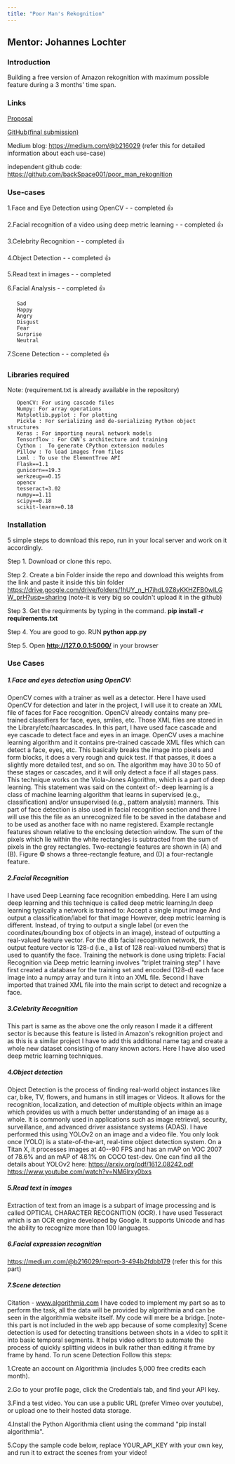 ```yaml
---
title: "Poor Man's Rekognition"
---
```


Mentor: Johannes Lochter
------------------------

### Introduction

Building a free version of Amazon rekognition with maximum possible
feature during a 3 months' time span.

### Links

[Proposal](https://docs.google.com/document/d/1NJ2kYp0x2z6yhXMzONDDjQqNDO8lVcgqHTNkCtvhqHY/edit?usp=sharing)

[GitHub(final submission)](https://github.com/backSpace001/PMR_WEB_APP1.0/tree/master)

Medium blog: <https://medium.com/@b216029> (refer this for detailed
information about each use-case)

independent github code:
<https://github.com/backSpace001/poor_man_rekognition>

### Use-cases

1.Face and Eye Detection using OpenCV - - completed 👍

2.Facial recognition of a video using deep metric learning - - completed
👍

3.Celebrity Recognition - - completed 👍

4.Object Detection - - completed 👍

5.Read text in images - - completed

6.Facial Analysis - - completed 👍

```
   Sad
   Happy
   Angry
   Disgust
   Fear
   Surprise
   Neutral
``` 

7.Scene Detection - - completed 👍

### Libraries required

Note: (requirement.txt is already available in the repository)
```
   OpenCV: For using cascade files
   Numpy: For array operations
   Matplotlib.pyplot : For plotting
   Pickle : For serializing and de-serializing Python object structures
   Keras : For importing neural network models 
   Tensorflow : For CNN’s architecture and training
   Cython :  To generate CPython extension modules
   Pillow : To load images from files
   Lxml : To use the ElementTree API
   Flask==1.1
   gunicorn==19.3
   werkzeug==0.15
   opencv
   tesseract=3.02
   numpy==1.11
   scipy==0.18
   scikit-learn>=0.18
```
### Installation

5 simple steps to download this repo, run in your local server and work
on it accordingly.

Step 1. Download or clone this repo.

Step 2. Create a bin Folder inside the repo and download this weights
from the link and paste it inside this bin folder
<https://drive.google.com/drive/folders/1hUY_n_H7jhdL9Z8yKKHZFB0wILGW_prH?usp=sharing>
(note-it is very big so couldn't upload it in the github)

Step 3. Get the requirments by typing in the command. **pip install -r
requirements.txt**

Step 4. You are good to go. RUN **python app.py**

Step 5. Open **<http://127.0.0.1:5000/>** in your browser

### Use Cases

##### 1.Face and eyes detection using OpenCV:

OpenCV comes with a trainer as well as a detector. Here I have used
OpenCV for detection and later in the project, I will use it to create
an XML file of faces for Face recognition. OpenCV already contains many
pre-trained classifiers for face, eyes, smiles, etc. Those XML files are
stored in the Library/etc/haarcascades. In this part, I have used face
cascade and eye cascade to detect face and eyes in an image. OpenCV uses
a machine learning algorithm and it contains pre-trained cascade XML
files which can detect a face, eyes, etc. This basically breaks the
image into pixels and form blocks, it does a very rough and quick test.
If that passes, it does a slightly more detailed test, and so on. The
algorithm may have 30 to 50 of these stages or cascades, and it will
only detect a face if all stages pass. This technique works on the
Viola-Jones Algorithm, which is a part of deep learning. This statement
was said on the context of:- deep learning is a class of machine
learning algorithm that learns in supervised (e.g., classification)
and/or unsupervised (e.g., pattern analysis) manners. This part of face
detection is also used in facial recognition section and there I will
use this the file as an unrecognized file to be saved in the database
and to be used as another face with no name registered. Example
rectangle features shown relative to the enclosing detection window. The
sum of the pixels which lie within the white rectangles is subtracted
from the sum of pixels in the grey rectangles. Two-rectangle features
are shown in (A) and (B). Figure © shows a three-rectangle feature, and
(D) a four-rectangle feature.

##### 2.Facial Recognition

I have used Deep Learning face recognition embedding. Here I am using
deep learning and this technique is called deep metric learning.In deep
learning typically a network is trained to: Accept a single input image
And output a classification/label for that image However, deep metric
learning is different. Instead, of trying to output a single label (or
even the coordinates/bounding box of objects in an image), instead of
outputting a real-valued feature vector. For the dlib facial recognition
network, the output feature vector is 128-d (i.e., a list of 128
real-valued numbers) that is used to quantify the face. Training the
network is done using triplets: Facial Recognition via Deep metric
learning involves "triplet training step" I have first created a
database for the training set and encoded (128-d) each face image into a
numpy array and turn it into an XML file. Second I have imported that
trained XML file into the main script to detect and recognize a face.

##### 3.Celebrity Recognition

This part is same as the above one the only reason I made it a different
sector is because this feature is listed in Amazon's rekognition project
and as this is a similar project I have to add this additional name tag
and create a whole new dataset consisting of many known actors. Here I
have also used deep metric learning techniques.

##### 4.Object detection

Object Detection is the process of finding real-world object instances
like car, bike, TV, flowers, and humans in still images or Videos. It
allows for the recognition, localization, and detection of multiple
objects within an image which provides us with a much better
understanding of an image as a whole. It is commonly used in
applications such as image retrieval, security, surveillance, and
advanced driver assistance systems (ADAS). I have performed this using
YOLOv2 on an image and a video file. You only look once (YOLO) is a
state-of-the-art, real-time object detection system. On a Titan X, it
processes images at 40--90 FPS and has an mAP on VOC 2007 of 78.6% and
an mAP of 48.1% on COCO test-dev. One can find all the details about
YOLOv2 here: <https://arxiv.org/pdf/1612.08242.pdf>
<https://www.youtube.com/watch?v=NM6lrxy0bxs>

##### 5.Read text in images

Extraction of text from an image is a subpart of image processing and is
called OPTICAL CHARACTER RECOGNITION (OCR). I have used Tesseract which
is an OCR engine developed by Google. It supports Unicode and has the
ability to recognize more than 100 languages.

##### 6.Facial expression recognition

<https://medium.com/@b216029/report-3-494b2fdbb179> (refer this for this
part)

##### 7.Scene detection

Citation - www.algorithmia.com I have coded to implement my part so as
to perform the task, all the data will be provided by algorithmia and
can be seen in the algorithmia website itself. My code will mere be a
bridge. [note-this part is not included in the web app because of some
complexity] Scene detection is used for detecting transitions between
shots in a video to split it into basic temporal segments. It helps
video editors to automate the process of quickly splitting videos in
bulk rather than editing it frame by frame by hand. To run scene
Detection Follow this steps:

1.Create an account on Algorithmia (includes 5,000 free credits each
month).

2.Go to your profile page, click the Credentials tab, and find your API
key.

3.Find a test video. You can use a public URL (prefer Vimeo over
youtube), or upload one to their hosted data storage.

4.Install the Python Algorithmia client using the command "pip install
algorithmia".

5.Copy the sample code below, replace YOUR_API_KEY with your own key,
and run it to extract the scenes from your video!
